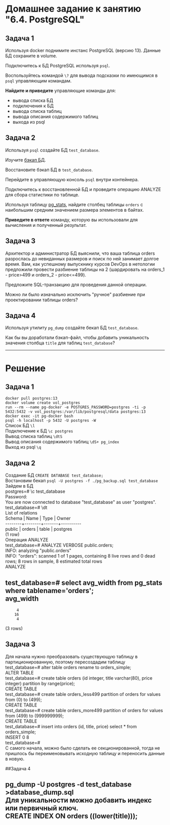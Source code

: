 # Домашнее задание к занятию "6.4. PostgreSQL"

## Задача 1

Используя docker поднимите инстанс PostgreSQL (версию 13). Данные БД сохраните в volume.

Подключитесь к БД PostgreSQL используя `psql`.

Воспользуйтесь командой `\?` для вывода подсказки по имеющимся в `psql` управляющим командам.

**Найдите и приведите** управляющие команды для:
- вывода списка БД
- подключения к БД
- вывода списка таблиц
- вывода описания содержимого таблиц
- выхода из psql

## Задача 2

Используя `psql` создайте БД `test_database`.

Изучите [бэкап БД](https://github.com/netology-code/virt-homeworks/tree/master/06-db-04-postgresql/test_data).

Восстановите бэкап БД в `test_database`.

Перейдите в управляющую консоль `psql` внутри контейнера.

Подключитесь к восстановленной БД и проведите операцию ANALYZE для сбора статистики по таблице.

Используя таблицу [pg_stats](https://postgrespro.ru/docs/postgresql/12/view-pg-stats), найдите столбец таблицы `orders`
с наибольшим средним значением размера элементов в байтах.

**Приведите в ответе** команду, которую вы использовали для вычисления и полученный результат.

## Задача 3

Архитектор и администратор БД выяснили, что ваша таблица orders разрослась до невиданных размеров и
поиск по ней занимает долгое время. Вам, как успешному выпускнику курсов DevOps в нетологии предложили
провести разбиение таблицы на 2 (шардировать на orders_1 - price>499 и orders_2 - price<=499).

Предложите SQL-транзакцию для проведения данной операции.

Можно ли было изначально исключить "ручное" разбиение при проектировании таблицы orders?

## Задача 4

Используя утилиту `pg_dump` создайте бекап БД `test_database`.

Как бы вы доработали бэкап-файл, чтобы добавить уникальность значения столбца `title` для таблиц `test_database`?

---

# Решение

## Задача 1  
```docker pull postgres:13```  
```docker volume create vol_postgres```  
```run --rm --name pg-docker -e POSTGRES_PASSWORD=postgres -ti -p 5432:5432 -v vol_postgres:/var/lib/postgresql/data postgres:13```  
```docker exec -it pg-docker bash```  
```psql -h localhost -p 5432 -U postgres -W```  
Список БД ```\l```  
Подключение к БД ```\c postgres```   
Вывод списка таблиц ```\dtS```  
Вывод описания содержимого таблиц ```\dS+ pg_index```  
Выход из psql ```\q```  

## Задача 2  
Создание БД ```CREATE DATABASE test_database;```  
Востановим бекап ```psql -U postgres -f ./pg_backup.sql test_database```  
Зайдем в БД   
postgres=# \c test_database  
Password:   
You are now connected to database "test_database" as user "postgres".  
test_database=# \dt  
         List of relations  
 Schema |  Name  | Type  |  Owner     
--------+--------+-------+----------  
 public | orders | table | postgres  
(1 row)  
Операция ANALYZE  
test_database=# ANALYZE VERBOSE public.orders;  
INFO:  analyzing "public.orders"  
INFO:  "orders": scanned 1 of 1 pages, containing 8 live rows and 0 dead rows; 8 rows in sample, 8 estimated total rows  
ANALYZE  

test_database=# select avg_width from pg_stats where tablename='orders';  
 avg_width   
-----------  
         4  
        16  
         4  
(3 rows)  

## Задача 3  

Для начала нужно преобразовать существующую таблицу в партиционированную, поэтому пересоздадим таблицу  
test_database=# alter table orders rename to orders_simple;  
ALTER TABLE  
test_database=# create table orders (id integer, title varchar(80), price integer) partition by range(price);  
CREATE TABLE  
test_database=# create table orders_less499 partition of orders for values from (0) to (499);  
CREATE TABLE  
test_database=# create table orders_more499 partition of orders for values from (499) to (999999999);  
CREATE TABLE  
test_database=# insert into orders (id, title, price) select * from orders_simple;  
INSERT 0 8  
test_database=#   
С самого начала, можно было сделать ее секционированной, тогда не пришлось бы переименовывать исходную таблицу и переносить данные в новую.

##Задача 4  

pg_dump -U postgres -d test_database >database_dump.sql  
Для уникальности можно добавить индекс или первичный ключ.  
    CREATE INDEX ON orders ((lower(title)));  
---  
